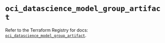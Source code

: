 # `oci_datascience_model_group_artifact`

Refer to the Terraform Registry for docs: [`oci_datascience_model_group_artifact`](https://registry.terraform.io/providers/oracle/oci/7.19.0/docs/resources/datascience_model_group_artifact).
